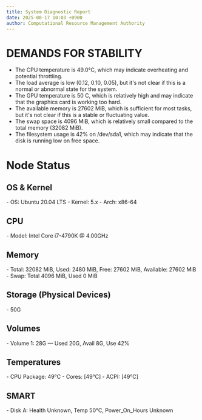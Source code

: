 ```yaml
---
title: System Diagnostic Report
date: 2025-08-17 10:03 +0900
author: Computational Resource Management Authority
---
```

# DEMANDS FOR STABILITY

* The CPU temperature is 49.0°C, which may indicate overheating and potential throttling.
* The load average is low (0.12, 0.10, 0.05), but it's not clear if this is a normal or abnormal state for the system.
* The GPU temperature is 50 C, which is relatively high and may indicate that the graphics card is working too hard.
* The available memory is 27602 MiB, which is sufficient for most tasks, but it's not clear if this is a stable or fluctuating value.
* The swap space is 4096 MiB, which is relatively small compared to the total memory (32082 MiB).
* The filesystem usage is 42% on /dev/sda1, which may indicate that the disk is running low on free space.

# Node Status

## OS & Kernel
\- OS: Ubuntu 20.04 LTS
\- Kernel: 5.x
\- Arch: x86-64

## CPU
\- Model: Intel Core i7-4790K @ 4.00GHz

## Memory
\- Total: 32082 MiB, Used: 2480 MiB, Free: 27602 MiB, Available: 27602 MiB
\- Swap: Total 4096 MiB, Used 0 MiB

## Storage (Physical Devices)
\- 50G

## Volumes
\- Volume 1: 28G — Used 20G, Avail 8G, Use 42%

## Temperatures
\- CPU Package: 49°C
\- Cores: [49°C]
\- ACPI: [49°C]

## SMART
\- Disk A: Health Unknown, Temp 50°C, Power_On_Hours Unknown
